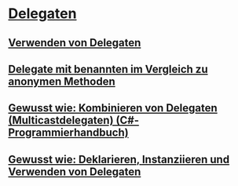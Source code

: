 # [Delegaten](index.md)
## [Verwenden von Delegaten](using-delegates.md)
## [Delegate mit benannten im Vergleich zu anonymen Methoden](delegates-with-named-vs-anonymous-methods.md)
## [Gewusst wie: Kombinieren von Delegaten (Multicastdelegaten) (C#-Programmierhandbuch)](how-to-combine-delegates-multicast-delegates.md)
## [Gewusst wie: Deklarieren, Instanziieren und Verwenden von Delegaten](how-to-declare-instantiate-and-use-a-delegate.md)

